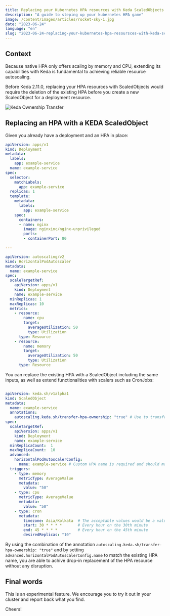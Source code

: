 ```yaml
---
title: Replacing your Kubernetes HPA resources with Keda ScaledObjects with zero downtime
description: "A guide to steping up your kubernetes HPA game"
image: /content/images/articles/rocket-sky-1.jpg
date: "2023-06-24"
language: "en"
slug: "2023-06-24-replacing-your-kubernetes-hpa-resoursces-with-keda-scaled-objects-with-zero-downtime"
---
```


## Context

Because native HPA only offers scaling by memory and CPU, extending its capabilities with Keda is fundamental to achieving reliable resource autoscaling.

Before Keda 2.11.0, replacing your HPA resources with ScaledObjects would require the deletion of the existing HPA before you create a new ScaledObject for a deployment resource.

<img src="/content/images/articles/keda-ownership-transfer-diagram.png" alt="Keda Ownership Transfer" />


## Replacing an HPA with a KEDA ScaledObject

Given you already have a deployment and an HPA in place:

```yml
apiVersion: apps/v1
kind: Deployment
metadata:
  labels:
    app: example-service
  name: example-service
spec:
  selector:
    matchLabels:
      app: example-service
  replicas: 1
  template:
    metadata:
      labels:
        app: example-service
    spec:
      containers:
      - name: nginx
        image: nginxinc/nginx-unprivileged
        ports:
        - containerPort: 80

---

apiVersion: autoscaling/v2
kind: HorizontalPodAutoscaler
metadata:
  name: example-service
spec:
  scaleTargetRef:
    apiVersion: apps/v1
    kind: Deployment
    name: example-service
  minReplicas: 1
  maxReplicas: 10
  metrics:
    - resource:
        name: cpu
        target:
          averageUtilization: 50
          type: Utilization
      type: Resource
    - resource:
        name: memory
        target:
          averageUtilization: 50
          type: Utilization
      type: Resource
```

You can replace the existing HPA with a ScaledObject including the same inputs, as well as extend functionalities with scalers such as CronJobs:

```yml

apiVersion: keda.sh/v1alpha1
kind: ScaledObject
metadata:
  name: example-service
  annotations:
    autoscaling.keda.sh/transfer-hpa-ownership: "true" # Use to transfer an existing HPA ownership to this ScaledObject
spec:
  scaleTargetRef:
    apiVersion: apps/v1
    kind: Deployment
    name: example-service
  minReplicaCount:  1
  maxReplicaCount:  10
  advanced:
    horizontalPodAutoscalerConfig:
      name: example-service # Custom HPA name is required and should match the existing HPA name
  triggers:
    - type: memory
      metricType: AverageValue
      metadata:
        value: "50"
    - type: cpu
      metricType: AverageValue
      metadata:
        value: "50"
    - type: cron
      metadata:
        timezone: Asia/Kolkata  # The acceptable values would be a value from the IANA Time Zone Database.
        start: 30 * * * *       # Every hour on the 30th minute
        end: 45 * * * *         # Every hour on the 45th minute
        desiredReplicas: "10"
```

By using the combination of the annotation `autoscaling.keda.sh/transfer-hpa-ownership: "true"` and by setting `advanced.horizontalPodAutoscalerConfig.name` to match the existing HPA name, you are able to achive drop-in replacement of the HPA resource without any disruption.

## Final words

This is an experimental feature. We encourage you to try it out in your cluster and report back what you find.

Cheers!
